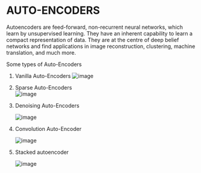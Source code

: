 # AUTO-ENCODERS

Autoencoders are feed-forward, non-recurrent neural networks, which learn by
unsupervised learning. They have an inherent capability to learn a compact representation
of data. They are at the centre of deep belief networks and find applications in image
reconstruction, clustering, machine translation, and much more.

Some types of Auto-Encoders
   1. Vanilla Auto-Encoders
      ![image](https://user-images.githubusercontent.com/31439714/50849725-c8baf680-139d-11e9-9511-968d2ce727f5.png)
   2. Sparse Auto-Encoders   
      ![image](https://user-images.githubusercontent.com/31439714/50856172-f315af80-13af-11e9-8462-810d6674d1b3.png)
   3. Denoising Auto-Encoders
   
   
      ![image](https://user-images.githubusercontent.com/31439714/50914958-c8823000-145d-11e9-9867-b7bf8449d2cd.png)
   
   4. Convolution Auto-Encoder
      
      ![image](https://user-images.githubusercontent.com/31439714/50988372-6e9f6a00-1532-11e9-9dcd-3daa19c48775.png)
   5. Stacked autoencoder
   
   
      ![image](https://user-images.githubusercontent.com/31439714/51075823-ef876e80-16b6-11e9-852d-c0382a0f1de3.png)
